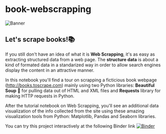 # book-webscrapping

![Banner](https://images.squarespace-cdn.com/content/v1/5773dde903596ecc892de49f/1606290672221-FROACHB8RVCZ15QSAYH4/ke17ZwdGBToddI8pDm48kBEbJ4X1_RBiAWsf6mxrahQUqsxRUqqbr1mOJYKfIPR7LoDQ9mXPOjoJoqy81S2I8N_N4V1vUb5AoIIIbLZhVYy7Mythp_T-mtop-vrsUOmeInPi9iDjx9w8K4ZfjXt2dotjh5j1vW76STHA22qACelGTD8y-_ApmyYGpEMstMbMOpYghpI-Ha_TwZsqqmJXng/banner-books.jpg?format=1500w)
## Let's scrape books!📚

If you still don't have an idea of what it is **Web Scrapping**, it's as easy as extracting structured data from a web page. The **structure data** is about a kind of formated data in a standarized way in order to allow search engines display the content in an attractive manner.

In this notebook you'll find a tour on scrapping a ficticious book webpage (http://books.toscrape.com) mainly using two Python libraries: **Beautiful Soup**  🥘  for pulling data out of HTML and XML files and **Requests** library for making HTTP requests in Python.

After the tutorial notebook on Web Scrapping, you'll see an additional data visualization of the info collected from the site using these amazing visualization tools from Python: Matplotlib, Pandas and Seaborn libraries.

You can try this project interactively at the following Binder link [![Binder](https://mybinder.org/badge_logo.svg)](https://hub.gke2.mybinder.org/user/anievescordeiro-ok-webscrapping-6jhbc2l0/notebooks/WebScrappingOfBooks.ipynb)
